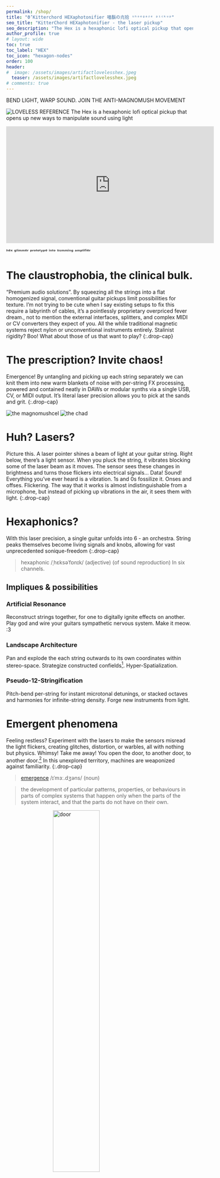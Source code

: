 ```yaml
---
permalink: /shop/
title: "ϑ’Kitterchord HEXaphotonifier 喵鬍の灮拾 ˢʰᵒᵉᵍᵃᶻᵉ ᵖⁱᶜᵏᵘᵖ"
seo_title: "KitterChord HEXaphotonifier - the laser pickup"
seo_description: "The Hex is a hexaphonic lofi optical pickup that opens up new ways to manipulate sound using light"
author_profile: true
# layout: wide
toc: true
toc_label: "HEX"
toc_icon: "hexagon-nodes"
order: 100
header:
#  image: /assets/images/artifactlovelesshex.jpeg
  teaser: /assets/images/artifactlovelesshex.jpeg
# comments: true
---
```



BEND LIGHT, WARP SOUND. JOIN THE ANTI-MAGNOMUSH MOVEMENT


![LOVELESS REFERENCE](/assets/images/artifactlovelesshex.jpeg)
The Hex is a hexaphonic lofi optical pickup that opens up new ways to manipulate sound using light

<iframe width="560" height="315" src="https://www.youtube.com/embed/IwmoSjMc9bE?si=Y7-fWxkmFscD0yp9" title="YouTube video player" frameborder="0" allow="accelerometer; autoplay; clipboard-write; encrypted-media; gyroscope; picture-in-picture; web-share" referrerpolicy="strict-origin-when-cross-origin" allowfullscreen></iframe>

ʰᵉˣ ᵍˡⁱᵐᵐᵉʳ ᵖʳᵒᵗᵒᵗʸᵖᵉ ⁱⁿᵗᵒ ˢᵘᵐᵐⁱⁿᵍ ᵃᵐᵖˡⁱᶠⁱᵉʳ

# The claustrophobia, the clinical bulk.
“Premium audio solutions”. By squeezing all the strings into a flat homogenized signal, conventional guitar pickups limit possibilities for texture. I’m not trying to be cute when I say existing setups to fix this require a labyrinth of cables, it’s a pointlessly proprietary overpriced fever dream., not to mention the external interfaces, splitters, and complex MIDI or CV converters they expect of you. All the while traditional magnetic systems reject nylon or unconventional instruments entirely. Stalinist rigidity? Boo! What about those of us that want to play?
{:.drop-cap}


# The prescription? Invite chaos!
Emergence! By untangling and picking up each string separately we can knit them into new warm blankets of noise with per-string FX processing, powered and contained neatly in DAWs or modular synths via a single USB, CV, or MIDI output. It’s literal laser precision allows you to pick at the sands and grit.
{:.drop-cap}

<!-- while the clip-on design introduces the flexibility to terrain through soundscapes and explore different tones along any type of string without mods or surgery. -->

![the magnomushcel](/assets/images/incel.png)
![the chad](/assets/images/chad.png)

# Huh? Lasers?
Picture this. A laser pointer shines a beam of light at your guitar string. Right below, there’s a light sensor. When you pluck the string, it vibrates blocking some of the laser beam as it moves. The sensor sees these changes in brightness and turns those flickers into electrical signals... Data! Sound! Everything you’ve ever heard is a vibration. 1s and 0s fossilize it. Onses and offses. Flickering. The way that it works is almost indistinguishable from a microphone, but instead of picking up vibrations in the air, it sees them with light.
{:.drop-cap}

<!-- Light doesn’t c­are if your strings are metal, nylon, or rubber bands—it works on anything that moves. Slide the pickup closer to the guitar’s body for warm, mellow tones, or near the neck for bright, twangy sounds.-->

# Hexaphonics?
With this laser precision, a single guitar unfolds into 6 - an orchestra. String peaks themselves become living signals and knobs, allowing for vast unprecedented sonique-freedom
{:.drop-cap}

> hexaphonic /ˌhɛksəˈfɒnɪk/ (adjective)
>(of sound reproduction) In six channels.

## Impliques & possibilities
### Artificial Resonance
Reconstruct strings together, for one to digitally ignite effects on another. Play god and wire your guitars sympathetic nervous system. Make it meow. :3
### Landscape Architecture
Pan and explode the each string outwards to its own coordinates within stereo-space. Strategize constructed confields[^1]. Hyper-Spatialization.
### Pseudo-12-Stringification
Pitch-bend per-string for instant microtonal detunings, or stacked octaves and harmonies for infinite-string density. Forge new instruments from light.

[^1]: Landscape [Autechre](https://autechre.bandcamp.com/album/confield).. kikikikikiki


# Emergent phenomena
Feeling restless? Experiment with the lasers to make the sensors misread the light flickers, creating glitches, distortion, or warbles, all with nothing but physics. Whimsy! Take me away! You open the door, to another door, to another door.[^2] In this unexplored territory, machines are weaponized against familiarity.
{:.drop-cap}

> [emergence](https://dictionary.cambridge.org/dictionary/english/emergence) /ɪˈmɜː.dʒəns/ (noun)

> the development of particular patterns, properties, or behaviours in parts of complex systems that happen only when the parts of the system interact, and that the parts do not have on their own.

[^2]: Caroline Polachek

<img src="https://media3.giphy.com/media/v1.Y2lkPTc5MGI3NjExd3UyZWgxeHI1d3czbmF0Mzg0MnNrZTFwc2RnbDU2a3dpNXQ4ZGM4YiZlcD12MV9pbnRlcm5hbF9naWZfYnlfaWQmY3Q9Zw/9xcsfphqc6ugF62UiS/giphy.gif" alt="door" style="display: block; width: 50%; height: auto; margin: 0 auto;">


## Emergent distortion

*   Total eclipse - Above :: With rays directly overhead, shadows harden and vibrations slam against sensor thresholds. The signal is clipped - decapitated into synthetic limit-cased square-wave screaming.
*   Partial eclipse - Displacement :: Offset rays to graze the string-shadow from the Total to surgically target micro-variations. 
*   First contact - beyond the Periphery :: Stray far enough & rays shine unobstructed, skimming the string’s oscillating perimeter. Silence reigns, punctured only by violent strums breaching the sensor field.

<img src="https://media3.giphy.com/media/v1.Y2lkPTc5MGI3NjExOHM1YnRlNTF1NG9raTNmemZjdXNmMG5qNmxpaWx4bG4xcm5md3dzNyZlcD12MV9pbnRlcm5hbF9naWZfYnlfaWQmY3Q9Zw/a213x9xsb5wA/giphy.gif" alt="eclipse gif" style="display: block; width: 50%; height: auto; margin: 0 auto;">

## Emergent phasing

*   Full moon - Sub-String :: Light scatters from a second sun on the underside. String presence gates photon return, & so the string-shadow binary is flipped. Compared to the overexposed readings from the sun, a cleaner wave can be extracted from the secondary reflections of the moon.
*   Moonlight Eclipse cancellation :: Binary opposition is hardwired. Signals are intrinsically phase-opposed by nature. Polarity itself becomes the signal, blending & folding themselves onto each other

above : blocked : zero.

below : reflected : one.


*   Phase Diversity :: Dual-Point Capture :: One of these per side create a humbucker-like phase diversity, blending two tones together

<!-- <img src="https://media4.giphy.com/media/v1.Y2lkPTc5MGI3NjExdWNrbThjbHllZzVkbW5kNWg0ZGZ4eDl3eGN0YXFwYTY3d3hrNHp4byZlcD12MV9pbnRlcm5hbF9naWZfYnlfaWQmY3Q9Zw/3oEjI5km1habg2xe3S/giphy.gif" alt="moon phases" style="display: block; width: 50%; height: auto; margin: 0 auto;"> -->

## Emergent compression
*   Loudness -> Dimness - Preservation :: Amplitude spikes trigger systemic dampening modulated at its source. A new and completely unique method of downwards compression, not by algorithm, but by using analogue audio-visual feedback. Everything is a reference to itself.
*   Breathing - Pulsation :: Flashy! --> the visuality of the system policing its own intensity levels allows the mechanism itself to be immediately understood. Seeing is believing. 

<!-- ## Emergent rhythm
*   MIDI/CV Injected gating :: External clock signals interrupt laser emitters, inter-process sidechaining - imposed rhythm.
- MIDI Dejected Symphony :: Pitch detection turns the Hex into a moderator of MIDI chaos for external synths to feed. -->

## Emergent Rhythm and Tremolo
- Injected Gating :: With external MIDI/CV clock signals, you can gate the laser to flash off when interrupted, creating inter-process sidechaining - imposed rhythm.
- Leslie Motor :: A motor shoves the lasers (and in extension, the waveform) back and forth, mimicking the physical chorale and tremolo effects of early hammond organs
- Whammy Morph :: Aside from physical manipulation, when pulsed/flashed at sub-audio rates (e.g., 1-20 Hz), it will create an intrinsic tremolo or rhythmic slicing effect

## Emergent Synthesis
- Luminoscillator :: Pulse the lasers all the way to audio-rate frequencies and the Hex transcends its role as a pickup and becomes a raw synthesizer. Each laser/sensor pair transforms into an independent oscillator, its rapid on/off cycle interpreted by the sensor as a fundamental frequency.

## Emergent Ring Modulator
- Sideband Spectres :: As the emergent synth plays, the vibrating string then acts as a modulator, its signal imprinting itself onto this light-born frequency. This is Amplitude Modulation (AM) synthesis realized through physical interaction. This adds a host of sideband frequencies to the already layered signal – new spectral artifacts born from the sum and difference of the string and laser frequencies. This process forges intensely rich, often metallic, bell-like, or uniquely non-harmonic timbres.

<iframe width="560" height="315" src="https://www.youtube.com/embed/_WJyxsKorv8?si=OrR6Ilm_mIxyh4pe" title="YouTube video player" frameborder="0" allow="accelerometer; autoplay; clipboard-write; encrypted-media; gyroscope; picture-in-picture; web-share" referrerpolicy="strict-origin-when-cross-origin" allowfullscreen></iframe>
ʰᵉˣ ᵍˡⁱᵐᵐᵉʳ ᵏⁿᵒᵇ ᶜᵒⁿᵗʳᵒˡˡᵉᵈ ᵃᵐᵖˡⁱᵗᵘᵈᵉ ᵐᵒᵈᵘˡᵃᵗⁱᵒⁿ ᵃⁿᵈ ˡᵃˢᵉʳ ᵈⁱᵐᵐⁱⁿᵍ

***

<!--
this opens up various possible ways to control this new synth. maybe a midi keyboard could play the notes of the keyboards frequencies? or you could use a knob to slowly crank it up creating a transition between a rhythm getting faster to a tone, before playing it.
and would one knob control all of strings? or should there be one frequency knob per string?
and what are the implications of this for the existing PWM thing? isnt PWM dimming basically shaping a squarewave?

also you could do a feedback loop, you could have it oscilate at the frequency it detects the string is playing. if you do that you might be stuck with annoying tones, but you could make them have a set length so theyre more plucky like sounds\

its basically a ring modulator, if theres only one laser per string the effect is basically always 100% on? unless the reflective laser is there as well and its not flashing/modulating? then the wetness can be adjusted that way? or you can just make it so that instead of flashing all the way off and all the way on, it can flash 100% on and then 30% off to control the dryness?

How it Acts Like a Ring Modulator:
Core Principle of Ring Modulation: A ring modulator takes two input signals (let's call them Carrier and Modulator) and outputs only the sum and difference of their frequencies (Carrier + Modulator and |Carrier - Modulator|). Crucially, the original Carrier and Modulator frequencies are (ideally) suppressed in the output. This is achieved by effectively multiplying the two signals.
KitterChord Hex Scenario:
Signal 1 (The "Carrier" or one input): The audio-rate signal generated by the flashing laser. If your laser is flashing at 200 Hz, the sensor picks this up as a 200 Hz signal.
Signal 2 (The "Modulator" or other input): The audio-rate signal from the vibrating string. If your string is vibrating at 300 Hz, its movement modulates the amount of the 200 Hz laser light reaching the sensor.
The "Multiplication": The string's vibration effectively multiplies the intensity of the laser's pulsed light. When the string allows more light, the 200 Hz pulses are stronger; when it blocks light, they are weaker. This rapid variation is akin to multiplying the two signals.
Output: The sensor will then output a complex signal primarily containing the sum and difference frequencies:
200 Hz + 300 Hz = 500 Hz
|200 Hz - 300 Hz| = 100 Hz
Suppression of Originals:
The "pure" 200 Hz from the laser might still be somewhat present if the string isn't perfectly modulating it to zero at times, or if there's some "bleed."
The "pure" 300 Hz from the string (as if the laser was constantly on) is also being "overwritten" by this interaction.
The overall effect is very close to ring modulation, especially in terms of the characteristic inharmonic, metallic, or bell-like tones produced.

talk to tom about this!! he could have great advice and insights plus you need to get an update on that internship thing.. and look really smart doing it
-->

# What if we formed a Body without Organs? (˶•˶˶•˶)
Everything is a reference to itself. All these emergent phenomena interact with each other creating something completely new all together in unpredictable ways, even just among ones I have discovered and described here. Just to bring up one example, between emergent phasing and ring modulation, while the phased reflected laser can be used to effectively to bring back the dry signal into the chaos of the ring modulation, when it does, the out-of-phase components of the signals effectively subtract when summed at the sensor, leading to complex phase interactions between the sidebands of the ring modulation and the harmonics of the clean string signal. In emergent synth terms, this can be understood as another layer of subtractive synthesis on top of the AM synthesis. [Oroboros will be released... into the atmosphere.. ensuring... complete.... global... SATURATION.](https://youtu.be/RxsSqDnNIo8?si=PNGQ6p6GJ570l9Ev)
{:.drop-cap}

>> When you will have made him a body without organs, then you will have delivered him from all his automatic reactions and restored him to his true freedom.[^3]

[^3]: Antonin Artaud in Pour en finir avec le jugement de dieu

This timbral universe packed in a single compact package. No split boxes. No 16 channel XLR audio interfaces. No propritary trip hazards. No compromise. Just one wire out USB, with switchable traditional analog output configurations if you change your mind.

![bwo](/assets/images/bwo.png)

# Modularity and configurability
The Hex will be sold in attachable parts, the Hex Heart (the processer board) can be equipped with either the Hex Glimmer or the Hex Dustling, which have variations for 6 stringed or 4 stringed instruments.
{:.drop-cap}

## Hex Dustling
Dirty, more experimental, unrestrained and distinct "almost electric keyboard-like"[^4] sound. Using a flat lens, emergent distortion is more easily controlled and manipulated.

[^4]: according to Lottie Canto upon [hearing early experiments with the Dustling](https://youtu.be/2hwlyjkG_n0?si=MWWa58EaiXC-f7yu)

<!-- <iframe width="560" height="315" src="https://www.youtube.com/embed/2hwlyjkG_n0?si=Sllkz7_XgtQMKXwl" title="YouTube video player" frameborder="0" allow="accelerometer; autoplay; clipboard-write; encrypted-media; gyroscope; picture-in-picture; web-share" referrerpolicy="strict-origin-when-cross-origin" allowfullscreen></iframe> -->

## Hex Glimmer
Cleaner, more dynamic, reliable and predictable sound using a curved lens that captures a wider window of light. Great if you're overwhelmed by the sensitivity of emergent distortion and phasing, and you'd like a simpler setup without the reflected lasers.

![prototype](/assets/images/tacos.png)

## Pocketability for gigs and nomads
- Built in audio interface provides unmatched 6-channel hexaphonic versatility out a single USB, or switchable traditional audio output configurations (traditional mono all signals go into one, all strings into one stereo jack with 3 strings on left and right, fully hexaphonic through 3 stereo jacks)
- Option for pedalboard-less and DAW-focused effect chains

## Compatibility for catguts
- One for all the experimental string materials and niche instruments
- Modular and secure attachment-style

## What do these cool people think?
> Wow I wish I had thought of that, it sounds so much better than I would have expected I’m a believer - Lottie Canto

# I want one!
<!-- Pre-order:


or
Build one yourself:

or
Sign up for updates: -->


Join the waiting list:

<iframe width="540" height="305" src="https://sibforms.com/serve/MUIFAGII6dnItKKSjLTX5EippiUkxF1ouYlSnSpzunfoBOjdGVblho2CGhGW4mzc_KILsCsbcRkVSQpr3dTsERtEpvp0j1SnAL-F9rQNcW-kZ28QD3goYzm_lKFx-QQTTso0z5GwqizHIOu7mGV-OlrS33TT10jCRG8qegcTmMavoyw6xUByxMzzJ_WUDtvkxMCqcMU_dFDLIp9V" frameborder="0" scrolling="auto" allowfullscreen style="display: block;margin-left: auto;margin-right: auto;max-width: 100%;"></iframe>

<!-- 
# FAQ:
## Will there be warranty?
Yes – we cover manufacturing defects for 30 days from the date you receive your order. Just send the defective pickup back to us, and once it arrives, we’ll ship you a replacement at no extra cost. The full legal warranty will be posted soon.

## You shouldn’t get one if…
You’re after a flawlessly polished, mass-produced product. This is a labour of love, not a startup chasing scale. Expect a few rough edges (literally). Delays may happen. Some features won’t be ready at launch. Things might break, or not last as long as you’d hope. The only thing we can promise? It’ll be awesome – and a whole lot of fun. -->


## Music to listen to while waiting for your Hex
<iframe style="border-radius:12px" src="https://open.spotify.com/embed/album/0eUUQ4rly8Q8PyJPWLgde2?utm_source=generator" width="100%" height="152" frameBorder="0" allowfullscreen="" allow="autoplay; clipboard-write; encrypted-media; fullscreen; picture-in-picture" loading="lazy"></iframe>
<!-- <iframe style="border-radius:12px" src="https://open.spotify.com/embed/album/2ncj0SrtsnWzol4SWMk54b?utm_source=generator" width="100%" height="152" frameBorder="0" allowfullscreen="" allow="autoplay; clipboard-write; encrypted-media; fullscreen; picture-in-picture" loading="lazy"></iframe> -->
<iframe style="border-radius:12px" src="https://open.spotify.com/embed/album/5pqUqmwvL3WttryAIrBPYa?utm_source=generator" width="100%" height="152" frameBorder="0" allowfullscreen="" allow="autoplay; clipboard-write; encrypted-media; fullscreen; picture-in-picture" loading="lazy"></iframe>
<iframe style="border-radius:12px" src="https://open.spotify.com/embed/album/0L6mZK9XFXYOVeayI1t4A5?utm_source=generator" width="100%" height="152" frameBorder="0" allowfullscreen="" allow="autoplay; clipboard-write; encrypted-media; fullscreen; picture-in-picture" loading="lazy"></iframe>
<iframe style="border-radius:12px" src="https://open.spotify.com/embed/album/0c5K7NXuSSZNCpdMPMfeWZ?utm_source=generator" width="100%" height="152" frameBorder="0" allowfullscreen="" allow="autoplay; clipboard-write; encrypted-media; fullscreen; picture-in-picture" loading="lazy"></iframe>
<!-- <iframe style="border: 0; width: 100%; height: 120px;" src="https://bandcamp.com/EmbeddedPlayer/album=4285996994/size=large/bgcol=ffffff/linkcol=333333/tracklist=false/artwork=small/transparent=true/" seamless><a href="https://yeule.bandcamp.com/album/glitch-princess">Glitch Princess by yeule</a></iframe>
<iframe style="border: 0; width: 100%; height: 120px;" src="https://bandcamp.com/EmbeddedPlayer/album=3273720229/size=large/bgcol=ffffff/linkcol=333333/tracklist=false/artwork=small/transparent=true/" seamless><a href="https://bravelittleabacushampshire.bandcamp.com/album/just-got-back-from-the-discomfort-were-alright">Just Got Back From The Discomfort - We&#39;re Alright by Brave Little Abacus</a></iframe>
<iframe style="border: 0; width: 100%; height: 120px;" src="https://bandcamp.com/EmbeddedPlayer/album=148860144/size=large/bgcol=ffffff/linkcol=333333/tracklist=false/artwork=small/transparent=true/" seamless><a href="https://teklintowe.bandcamp.com/album/my-tek-lintowe">My tek lintowe by Tek lintowe</a></iframe>
<iframe style="border: 0; width: 100%; height: 120px;" src="https://bandcamp.com/EmbeddedPlayer/album=2006015129/size=large/bgcol=ffffff/linkcol=333333/license_id=129/tracklist=false/artwork=small/transparent=true/" seamless><a href="https://themagneticfields.bandcamp.com/album/the-wayward-bus-distant-plastic-trees-remastered">The Wayward Bus / Distant Plastic Trees (Remastered) by The Magnetic Fields</a></iframe>
<iframe style="border: 0; width: 100%; height: 120px;" src="https://bandcamp.com/EmbeddedPlayer/album=2241406190/size=large/bgcol=ffffff/linkcol=333333/tracklist=false/artwork=small/transparent=true/" seamless><a href="https://thanksgod.bandcamp.com/album/i-know-myself-too-well">i know myself too well by thanks god</a></iframe>
<iframe style="border: 0; width: 100%; height: 120px;" src="https://bandcamp.com/EmbeddedPlayer/album=1682543875/size=large/bgcol=ffffff/linkcol=333333/tracklist=false/artwork=small/transparent=true/" seamless><a href="https://dusternumero.bandcamp.com/album/contemporary-movement">Contemporary Movement by Duster</a></iframe>
<iframe style="border: 0; width: 100%; height: 120px;" src="https://bandcamp.com/EmbeddedPlayer/album=2734367686/size=large/bgcol=ffffff/linkcol=333333/tracklist=false/artwork=small/transparent=true/" seamless><a href="https://cool.bandcamp.com/album/an-abundance-of-strawberries">An Abundance of Strawberries by Julia Brown</a></iframe> -->




Read the development report up to 5/25 [here](https://drive.google.com/file/d/1bUkIk7CU9it6SX0gYOV3Lrq7-Y23iPHB/view?usp=sharing)